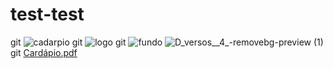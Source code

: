 # test-test
git ![cadarpio](https://user-images.githubusercontent.com/112194107/187046655-4a59ef27-1fe7-4688-8348-5ceb7e4d4fe0.png)
git ![logo](https://user-images.githubusercontent.com/112194107/187046904-c6cffcad-fd22-45f8-96b7-cecb27479db3.jpg)
git ![fundo](https://user-images.githubusercontent.com/112194107/187047826-bb6d7635-e044-468c-9a73-94597ff1798f.jpg)
![D_versos__4_-removebg-preview (1)](https://user-images.githubusercontent.com/112194107/187075910-e3b5ad65-db0a-4009-8e0c-14d22958852f.png)
git [Cardápio.pdf](https://github.com/CorporationCods/test-test/files/9440133/Cardapio.pdf)
